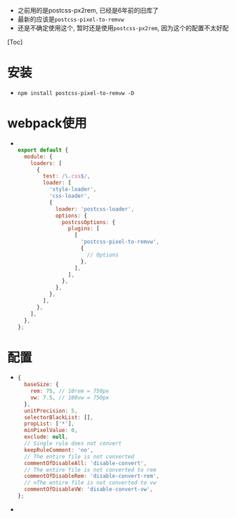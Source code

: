 - 之前用的是postcss-px2rem, 已经是6年前的旧库了
- 最新的应该是`postcss-pixel-to-remvw`
- 还是不确定使用这个, 暂时还是使用`postcss-px2rem`, 因为这个的配置不太好配



[Toc]

# 安装

- ```
  npm install postcss-pixel-to-remvw -D
  ```



# webpack使用

- ```js
  
  export default {
    module: {
      loaders: [
        {
          test: /\.css$/,
          loader: [
            'style-loader',
            'css-loader',
            {
              loader: 'postcss-loader',
              options: {
                postcssOptions: {
                  plugins: [
                    [
                      'postcss-pixel-to-remvw',
                      {
                        // Options
                      },
                    ],
                  ],
                },
              },
            },
          ],
        },
      ],
    },
  };
  ```



# 配置

- ```js
  {
    baseSize: {
      rem: 75, // 10rem = 750px
      vw: 7.5, // 100vw = 750px
    },
    unitPrecision: 5,
    selectorBlackList: [],
    propList: ['*'],
    minPixelValue: 0,
    exclude: null,
    // Single rule does not convert
    keepRuleComment: 'no',
    // The entire file is not converted
    commentOfDisableAll: 'disable-convert',
    // The entire file is not converted to rem
    commentOfDisableRem: 'disable-convert-rem',
    // nThe entire file is not converted to vw
    commentOfDisableVW: 'disable-convert-vw',
  };
  ```

- 